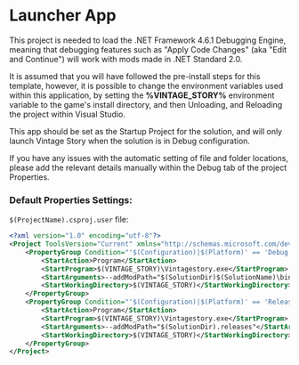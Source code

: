 ﻿# Launcher App

This project is needed to load the .NET Framework 4.6.1 Debugging Engine, meaning that debugging features
such as "Apply Code Changes" (aka "Edit and Continue") will work with mods made in .NET Standard 2.0.

It is assumed that you will have followed the pre-install steps for this template, however, it is possible to
change the environment variables used within this application, by setting the **%VINTAGE_STORY%** environment
variable to the game's install directory, and then Unloading, and Reloading the project within Visual Studio.

This app should be set as the Startup Project for the solution, and will only launch Vintage Story when the
solution is in Debug configuration.

If you have any issues with the automatic setting of file and folder locations, please add the relevant details
manually within the Debug tab of the project Properties.

### Default Properties Settings:

`$(ProjectName).csproj.user` file:

```xml
<?xml version="1.0" encoding="utf-8"?>
<Project ToolsVersion="Current" xmlns="http://schemas.microsoft.com/developer/msbuild/2003">
	<PropertyGroup Condition="'$(Configuration)|$(Platform)' == 'Debug|AnyCPU'">
		<StartAction>Program</StartAction>
		<StartProgram>$(VINTAGE_STORY)\Vintagestory.exe</StartProgram>
		<StartArguments>--addModPath="$(SolutionDir)$(SolutionName)\bin\$(Configuration)"</StartArguments>
		<StartWorkingDirectory>$(VINTAGE_STORY)</StartWorkingDirectory>
	</PropertyGroup>
	<PropertyGroup Condition="'$(Configuration)|$(Platform)' == 'Release|AnyCPU'">
		<StartAction>Program</StartAction>
		<StartProgram>$(VINTAGE_STORY)\Vintagestory.exe</StartProgram>
		<StartArguments>--addModPath="$(SolutionDir).releases"</StartArguments>
		<StartWorkingDirectory>$(VINTAGE_STORY)</StartWorkingDirectory>
	</PropertyGroup>
</Project>
```
